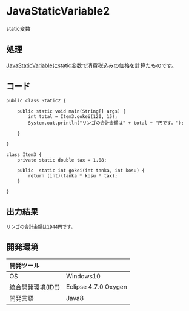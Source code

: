 # JavaStaticVariable2
static変数

## 処理
[JavaStaticVariable](https://github.com/xekid78/JavaStaticVariable)にstatic変数で消費税込みの価格を計算たものです。

## コード
```
public class Static2 {

	public static void main(String[] args) {
		int total = Item3.gokei(120, 15);
		System.out.println("リンゴの合計金額は" + total + "円です。");

	}

}

class Item3 {
	private static double tax = 1.08;

	public  static int gokei(int tanka, int kosu) {
		return (int)(tanka * kosu * tax);
	}

}
```

## 出力結果  
```
リンゴの合計金額は1944円です。
```
  
## 開発環境
| 開発ツール |  |
|:-|:-|
| OS | Windows10 |
| 統合開発環境(IDE) | Eclipse 4.7.0 Oxygen |
| 開発言語 | Java8 |
